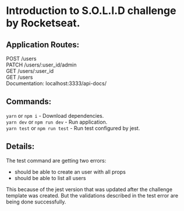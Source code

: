 # Introduction to S.O.L.I.D challenge by Rocketseat.
  

## Application Routes:

POST /users <br>
PATCH /users/:user_id/admin <br>
GET /users/:user_id <br>
GET /users <br>
Documentation: localhost:3333/api-docs/

## Commands:

`yarn` or `npm i` - Download dependencies. <br>
`yarn dev` or `npm run dev` - Run application. <br>
`yarn test` or  `npm run test` - Run test configured by jest.

## Details:
The test command are getting two errors:
* should be able to create an user with all props
* should be able to list all users

This because of the jest version that was updated after the challenge template was created.
But the validations described in the test error are being done successfully.
